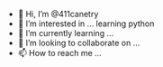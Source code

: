 - 👋 Hi, I’m @411canetry
- 👀 I’m interested in ... learning python
- 🌱 I’m currently learning ...
- 💞️ I’m looking to collaborate on ...
- 📫 How to reach me ...

<!---
411canetry/411canetry is a ✨ special ✨ repository because its `README.md` (this file) appears on your GitHub profile.
You can click the Preview link to take a look at your changes.
--->
